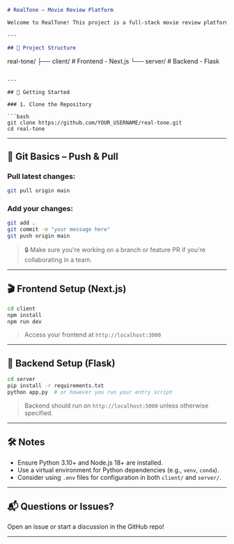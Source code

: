```markdown
# RealTone – Movie Review Platform

Welcome to RealTone! This project is a full-stack movie review platform powered by a Next.js frontend and a Flask backend.

---

## 🧱 Project Structure

```

real-tone/
├── client/     # Frontend - Next.js
└── server/     # Backend - Flask

````

---

## 🚀 Getting Started

### 1. Clone the Repository

```bash
git clone https://github.com/YOUR_USERNAME/real-tone.git
cd real-tone
````

---

## 🔁 Git Basics – Push & Pull

### Pull latest changes:

```bash
git pull origin main
```

### Add your changes:

```bash
git add .
git commit -m "your message here"
git push origin main
```

> 🔒 Make sure you're working on a branch or feature PR if you're collaborating in a team.

---

## 🎬 Frontend Setup (Next.js)

```bash
cd client
npm install
npm run dev
```

> Access your frontend at `http://localhost:3000`

---

## 🎯 Backend Setup (Flask)

```bash
cd server
pip install -r requirements.txt
python app.py  # or however you run your entry script
```

> Backend should run on `http://localhost:5000` unless otherwise specified.

---

## 🛠️ Notes

* Ensure Python 3.10+ and Node.js 18+ are installed.
* Use a virtual environment for Python dependencies (e.g., `venv`, `conda`).
* Consider using `.env` files for configuration in both `client/` and `server/`.

---

## 📬 Questions or Issues?

Open an issue or start a discussion in the GitHub repo!

---
